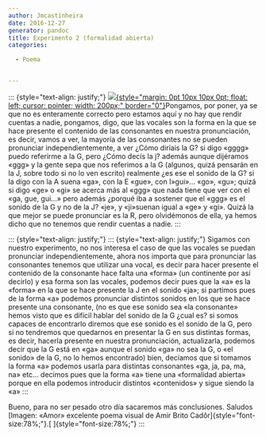 ```yaml
---
author: Jmcastinheira
date: 2016-12-27
generator: pandoc
title: Experimento 2 (formalidad abierta)
categories:

  - Poema


---
```




::: {style="text-align: justify;"}
[![](http://www.iar.unicamp.br/alunos/poesiavisual/amor.jpg){style="margin: 0pt 10px 10px 0pt; float: left; cursor: pointer; width: 200px;"
border="0"}](http://www.iar.unicamp.br/alunos/poesiavisual/amor.jpg)Pongamos,
por poner, ya se que no es enteramente correcto pero estamos aquí y no
hay que rendir cuentas a nadie, pongamos, digo, que las vocales son la
forma en la que se hace presente el contenido de las consonantes en
nuestra pronunciación, es decir, vamos a ver, la mayoría de las
consonantes no se pueden pronunciar independientemente, a ver ¿Cómo
diríais la G? si digo «gggg» puedo referirme a la G, pero ¿Cómo decís la
j? además aunque dijéramos «ggg» y la gente sepa que nos referimos a la
G (algunos, quizá pensarán en la J, sobre todo si no lo ven escrito)
realmente ¿es ese el sonido de la G? si la digo con la A suena «ga», con
la E «gue», con I»gui»... «go», «gu»; quizá si digo «ge» o «gi» se
acerca más al «ggg» que nada tiene que ver con el «ga, gue, gui...» pero
además ¿porqué iba a sostener que el «ggg» es el sonido de la G y no de
la J? «je», y «ji»suenan igual a «ge» y «gi». Quizá la que mejor se
puede pronunciar es la R, pero olvidémonos de ella, ya hemos dicho que
no tenemos que rendir cuentas a nadie.
:::

::: {style="text-align: justify;"}
::: {style="text-align: justify;"}
    Sigamos con nuestro experimento, no nos interesa el caso de que las vocales se puedan pronunciar independientemente, ahora nos importa que para pronunciar las consonantes tenemos que utilizar una vocal, es decir para hacer presente el contenido de la consonante hace falta una «forma» (un continente por así decirlo) y esa forma son las vocales, podemos decir pues que la «a» es la «forma» en la que se hace presente la J en el sonido «ja»; si partimos pues de la forma «a» podemos pronunciar distintos sonidos en los que se hace presente una consonante, (no es que ese sonido sea «la consonante» hemos visto que es difícil hablar del sonido de la G ¿cual es? si somos capaces de encontrarlo diremos que ese sonido es el sonido de la G, pero si no tendremos que quedarnos en presentar la G en sus distintas formas, es decir, hacerla presente en nuestra pronunciación, actualizarla, podemos decir que la G está en «ga» aunque el sonido «ga» no sea la G, o «el sonido» de la G, no lo hemos encontrado) bien, decíamos que si tomamos la forma «a» podemos usarla para distintas consonantes «ga, ja, pa, ma, na» etc&#8230; decimos pues que la forma «a» tiene una «formalidad abierta» porque en ella podemos introducir distintos «contenidos» y sigue siendo la «a»
:::

Bueno, para no ser pesado otro día sacaremos más conclusiones. Saludos\
[Imagen: «Amor» excelente poema visual de Amir Brito
Cadôr]{style="font-size:78%;"}.[ ]{style="font-size:78%;"}
:::
